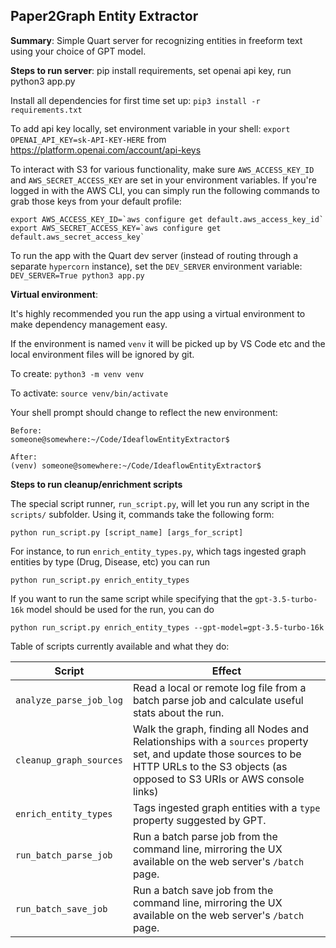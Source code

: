 ## Paper2Graph Entity Extractor

**Summary**: Simple Quart server for recognizing entities in freeform text using your choice of GPT model.

**Steps to run server**: pip install requirements, set openai api key, run python3 app.py

Install all dependencies for first time set up:
`pip3 install -r requirements.txt`

To add api key locally, set environment variable in your shell:
`export OPENAI_API_KEY=sk-API-KEY-HERE`
from https://platform.openai.com/account/api-keys

To interact with S3 for various functionality, make sure `AWS_ACCESS_KEY_ID` and `AWS_SECRET_ACCESS_KEY` are set
in your environment variables. If you're logged in with the AWS CLI, you can simply run the following commands to grab
those keys from your default profile:

```
export AWS_ACCESS_KEY_ID=`aws configure get default.aws_access_key_id`
export AWS_SECRET_ACCESS_KEY=`aws configure get default.aws_secret_access_key`
```

To run the app with the Quart dev server (instead of routing through a separate `hypercorn` instance),
set the `DEV_SERVER` environment variable:
`DEV_SERVER=True python3 app.py`

**Virtual environment**:

It's highly recommended you run the app using a virtual environment to make dependency management easy.

If the environment is named `venv` it will be picked up by VS Code etc and the local environment files will be ignored by git.

To create:
`python3 -m venv venv`

To activate:
`source venv/bin/activate`

Your shell prompt should change to reflect the new environment:

```
Before:
someone@somewhere:~/Code/IdeaflowEntityExtractor$

After:
(venv) someone@somewhere:~/Code/IdeaflowEntityExtractor$
```

**Steps to run cleanup/enrichment scripts**

The special script runner, `run_script.py`, will let you run any script in the `scripts/` subfolder. Using it, commands take
the following form:

```
python run_script.py [script_name] [args_for_script]
```

For instance, to run `enrich_entity_types.py`, which tags ingested graph entities by type (Drug, Disease, etc) you can run

```
python run_script.py enrich_entity_types
```

If you want to run the same script while specifying that the `gpt-3.5-turbo-16k` model should be used for the run, you can do

```
python run_script.py enrich_entity_types --gpt-model=gpt-3.5-turbo-16k
```

Table of scripts currently available and what they do:

| Script                  | Effect                                                                                                                                                                                     |
| ----------------------- | ------------------------------------------------------------------------------------------------------------------------------------------------------------------------------------------ |
| `analyze_parse_job_log` | Read a local or remote log file from a batch parse job and calculate useful stats about the run.                                                                                           |
| `cleanup_graph_sources` | Walk the graph, finding all Nodes and Relationships with a `sources` property set, and update those sources to be HTTP URLs to the S3 objects (as opposed to S3 URIs or AWS console links) |
| `enrich_entity_types`   | Tags ingested graph entities with a `type` property suggested by GPT.                                                                                                                      |
| `run_batch_parse_job`   | Run a batch parse job from the command line, mirroring the UX available on the web server's `/batch` page.                                                                                 |
| `run_batch_save_job`    | Run a batch save job from the command line, mirroring the UX available on the web server's `/batch` page.                                                                                  |
